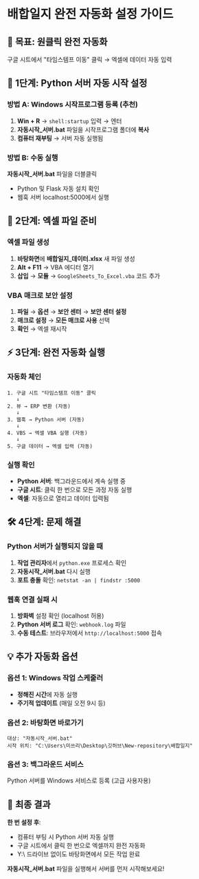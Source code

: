 # 배합일지 완전 자동화 설정 가이드

## 🎯 목표: 원클릭 완전 자동화
구글 시트에서 "타임스템프 이동" 클릭 → 엑셀에 데이터 자동 입력

## 🚀 1단계: Python 서버 자동 시작 설정

### 방법 A: Windows 시작프로그램 등록 (추천)

1. **Win + R** → `shell:startup` 입력 → 엔터
2. **자동시작_서버.bat** 파일을 시작프로그램 폴더에 **복사**
3. **컴퓨터 재부팅** → 서버 자동 실행됨

### 방법 B: 수동 실행
**자동시작_서버.bat** 파일을 더블클릭
- Python 및 Flask 자동 설치 확인
- 웹훅 서버 localhost:5000에서 실행

## 🔧 2단계: 엑셀 파일 준비

### 엑셀 파일 생성
1. **바탕화면**에 **배합일지_데이터.xlsx** 새 파일 생성
2. **Alt + F11** → VBA 에디터 열기
3. **삽입** → **모듈** → `GoogleSheets_To_Excel.vba` 코드 추가

### VBA 매크로 보안 설정
1. **파일** → **옵션** → **보안 센터** → **보안 센터 설정**
2. **매크로 설정** → **모든 매크로 사용** 선택
3. **확인** → 엑셀 재시작

## ⚡ 3단계: 완전 자동화 실행

### 자동화 체인
```
1. 구글 시트 "타임스템프 이동" 클릭
   ↓
2. 뷰 → ERP 변환 (자동)
   ↓  
3. 웹훅 → Python 서버 (자동)
   ↓
4. VBS → 엑셀 VBA 실행 (자동)
   ↓
5. 구글 데이터 → 엑셀 입력 (자동)
```

### 실행 확인
- **Python 서버**: 백그라운드에서 계속 실행 중
- **구글 시트**: 클릭 한 번으로 모든 과정 자동 실행
- **엑셀**: 자동으로 열리고 데이터 입력됨

## 🛠️ 4단계: 문제 해결

### Python 서버가 실행되지 않을 때
1. **작업 관리자**에서 `python.exe` 프로세스 확인
2. **자동시작_서버.bat** 다시 실행
3. **포트 충돌** 확인: `netstat -an | findstr :5000`

### 웹훅 연결 실패 시
1. **방화벽** 설정 확인 (localhost 허용)
2. **Python 서버 로그** 확인: `webhook.log` 파일
3. **수동 테스트**: 브라우저에서 `http://localhost:5000` 접속

## 💡 추가 자동화 옵션

### 옵션 1: Windows 작업 스케줄러
- **정해진 시간**에 자동 실행
- **주기적 업데이트** (매일 오전 9시 등)

### 옵션 2: 바탕화면 바로가기
```
대상: "자동시작_서버.bat"
시작 위치: "C:\Users\미쓰리\Desktop\깃허브\New-repository\배합일지"
```

### 옵션 3: 백그라운드 서비스
Python 서버를 Windows 서비스로 등록 (고급 사용자용)

## 🎉 최종 결과

**한 번 설정 후**:
- 컴퓨터 부팅 시 Python 서버 자동 실행
- 구글 시트에서 클릭 한 번으로 엑셀까지 완전 자동화
- Y:\ 드라이브 없이도 바탕화면에서 모든 작업 완료

**자동시작_서버.bat** 파일을 실행해서 서버를 먼저 시작해보세요!